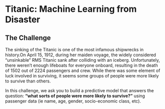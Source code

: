 # Titanic: Machine Learning from Disaster


## The Challenge
The sinking of the Titanic is one of the most infamous shipwrecks in history.On April 15, 1912, during her maiden voyage, the widely considered “unsinkable” RMS Titanic sank after colliding with an iceberg. Unfortunately, there weren’t enough lifeboats for everyone onboard, resulting in the death of 1502 out of 2224 passengers and crew. While there was some element of luck involved in surviving, it seems some groups of people were more likely to survive than others.

In this challenge, we ask you to build a predictive model that answers the question: <b>“what sorts of people were more likely to survive?”</b> using passenger data (ie name, age, gender, socio-economic class, etc).

